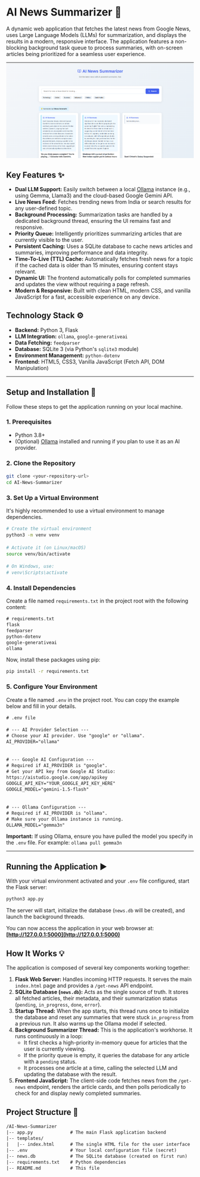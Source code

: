# AI News Summarizer 🚀

A dynamic web application that fetches the latest news from Google News, uses Large Language Models (LLMs) for summarization, and displays the results in a modern, responsive interface. The application features a non-blocking background task queue to process summaries, with on-screen articles being prioritized for a seamless user experience.

![Screenshot of the AI News Summarizer application](./screenshot.png)

## Key Features ✨

-   **Dual LLM Support:** Easily switch between a local [Ollama](https://ollama.com/) instance (e.g., using Gemma, Llama3) and the cloud-based Google Gemini API.
-   **Live News Feed:** Fetches trending news from India or search results for any user-defined topic.
-   **Background Processing:** Summarization tasks are handled by a dedicated background thread, ensuring the UI remains fast and responsive.
-   **Priority Queue:** Intelligently prioritizes summarizing articles that are currently visible to the user.
-   **Persistent Caching:** Uses a SQLite database to cache news articles and summaries, improving performance and data integrity.
-   **Time-To-Live (TTL) Cache:** Automatically fetches fresh news for a topic if the cached data is older than 15 minutes, ensuring content stays relevant.
-   **Dynamic UI:** The frontend automatically polls for completed summaries and updates the view without requiring a page refresh.
-   **Modern & Responsive:** Built with clean HTML, modern CSS, and vanilla JavaScript for a fast, accessible experience on any device.

## Technology Stack ⚙️

-   **Backend:** Python 3, Flask
-   **LLM Integration:** `ollama`, `google-generativeai`
-   **Data Fetching:** `feedparser`
-   **Database:** SQLite 3 (via Python's `sqlite3` module)
-   **Environment Management:** `python-dotenv`
-   **Frontend:** HTML5, CSS3, Vanilla JavaScript (Fetch API, DOM Manipulation)

---

## Setup and Installation 🔧

Follow these steps to get the application running on your local machine.

### 1. Prerequisites

-   Python 3.8+
-   (Optional) [Ollama](https://ollama.com/) installed and running if you plan to use it as an AI provider.

### 2. Clone the Repository

```bash
git clone <your-repository-url>
cd AI-News-Summarizer
```

### 3. Set Up a Virtual Environment

It's highly recommended to use a virtual environment to manage dependencies.

```bash
# Create the virtual environment
python3 -m venv venv

# Activate it (on Linux/macOS)
source venv/bin/activate

# On Windows, use:
# venv\Scripts\activate
```

### 4. Install Dependencies

Create a file named `requirements.txt` in the project root with the following content:

```
# requirements.txt
flask
feedparser
python-dotenv
google-generativeai
ollama
```

Now, install these packages using pip:

```bash
pip install -r requirements.txt
```

### 5. Configure Your Environment

Create a file named `.env` in the project root. You can copy the example below and fill in your details.

```env
# .env file

# --- AI Provider Selection ---
# Choose your AI provider. Use "google" or "ollama".
AI_PROVIDER="ollama"


# --- Google AI Configuration ---
# Required if AI_PROVIDER is "google".
# Get your API key from Google AI Studio: https://aistudio.google.com/app/apikey
GOOGLE_API_KEY="YOUR_GOOGLE_API_KEY_HERE"
GOOGLE_MODEL="gemini-1.5-flash"


# --- Ollama Configuration ---
# Required if AI_PROVIDER is "ollama".
# Make sure your Ollama instance is running.
OLLAMA_MODEL="gemma3n"
```

**Important:** If using Ollama, ensure you have pulled the model you specify in the `.env` file. For example:
`ollama pull gemma3n`

---

## Running the Application ▶️

With your virtual environment activated and your `.env` file configured, start the Flask server:

```bash
python3 app.py
```

The server will start, initialize the database (`news.db` will be created), and launch the background threads.

You can now access the application in your web browser at:
**[http://127.0.0.1:5000](http://127.0.0.1:5000)**

## How It Works 💡

The application is composed of several key components working together:

1.  **Flask Web Server:** Handles incoming HTTP requests. It serves the main `index.html` page and provides a `/get-news` API endpoint.
2.  **SQLite Database (`news.db`):** Acts as the single source of truth. It stores all fetched articles, their metadata, and their summarization status (`pending`, `in_progress`, `done`, `error`).
3.  **Startup Thread:** When the app starts, this thread runs once to initialize the database and reset any summaries that were stuck `in_progress` from a previous run. It also warms up the Ollama model if selected.
4.  **Background Summarizer Thread:** This is the application's workhorse. It runs continuously in a loop:
    -   It first checks a high-priority in-memory queue for articles that the user is currently viewing.
    -   If the priority queue is empty, it queries the database for any article with a `pending` status.
    -   It processes one article at a time, calling the selected LLM and updating the database with the result.
5.  **Frontend JavaScript:** The client-side code fetches news from the `/get-news` endpoint, renders the article cards, and then polls periodically to check for and display newly completed summaries.

## Project Structure 📁

```
/AI-News-Summarizer
|-- app.py              # The main Flask application backend
|-- templates/
|   |-- index.html      # The single HTML file for the user interface
|-- .env                # Your local configuration file (secret)
|-- news.db             # The SQLite database (created on first run)
|-- requirements.txt    # Python dependencies
|-- README.md           # This file
```
